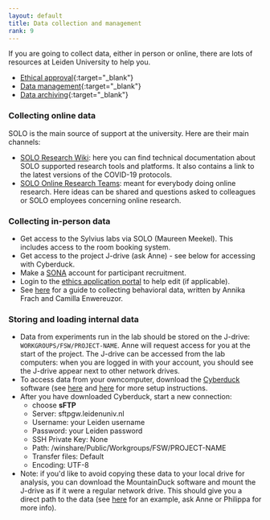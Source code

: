 ```yaml
---
layout: default
title: Data collection and management
rank: 9
---
```


If you are going to collect data, either in person or online, there are lots of resources at Leiden University to help you.
- [Ethical approval](https://www.organisatiegids.universiteitleiden.nl/faculteiten-en-instituten/sociale-wetenschappen/instituten/psychologie/commissie-ethiek?_ga=2.35655075.2008115849.1611051865-572952841.1580558528){:target="_blank"}
- [Data management](https://www.organisatiegids.universiteitleiden.nl/faculteiten-en-instituten/sociale-wetenschappen/instituten/psychologie/wetenschapscommissie?_ga=2.39830048.2008115849.1611051865-572952841.1580558528){:target="_blank"}
- [Data archiving](https://www.organisatiegids.universiteitleiden.nl/binaries/content/assets/sociale-wetenschappen/psychologie/organisatiegids/guidelines-for-the-archiving-of-academic-research-for-faculties-of-bss-n.._.pdf){:target="_blank"}

### Collecting online data
SOLO is the main source of support at the university. Here are their main channels:
-   [SOLO Research Wiki](https://researchwiki.solo.universiteitleiden.nl/): here you can find technical documentation about SOLO supported research tools and platforms. It also contains a link to the latest versions of the COVID-19 protocols.
-   [SOLO Online Research Teams](https://teams.microsoft.com/dl/launcher/launcher.html?url=%2F_%23%2Fl%2Fteam%2F19%3Aa835506e63074e07b2d4a4d93f8a2064%40thread.tacv2%2Fconversations%3FgroupId%3Dd5721348-8915-4a3a-8d36-419035d72fbe%26tenantId%3Dca2a7f76-dbd7-4ec0-9108-6b3d524fb7c8&type=team&deeplinkId=85d76503-abff-4b64-8e89-d12da7a10658&directDl=true&msLaunch=true&enableMobilePage=true&suppressPrompt=true#): meant for everybody doing online research. Here ideas can be shared and questions asked to colleagues or SOLO employees concerning online research.

### Collecting in-person data
- Get access to the Sylvius labs via SOLO (Maureen Meekel). This includes access to the room booking system.
- Get access to the project J-drive (ask Anne) - see below for accessing with Cyberduck.
- Make a [SONA](https://ul.sona-systems.com/all_exp.aspx?personal=1) account for participant recruitment.
- Login to the [ethics application portal](https://researchsupport-fsw.universiteitleiden.nl/) to help edit (if applicable).
- See [here](https://docs.google.com/document/d/1C6Kt_tYg0wLJQ1GE0N0mQVeitvk-i0vjs0vuYjYIJsQ/edit) for a guide to collecting behavioral data, written by Annika Frach and Camilla Enwereuzor.

### Storing and loading internal data
* Data from experiments run in the lab should be stored on the J-drive: `WORKGROUPS/FSW/PROJECT-NAME`. Anne will request access for you at the start of the project. The J-drive can be accessed from the lab computers: when you are logged in with your account, you should see the J-drive appear next to other network drives.
* To access data from your owncomputer, download the [Cyberduck](https://cyberduck.io/download/) software (see [here](https://researchwiki.solo.universiteitleiden.nl/xwiki/wiki/researchwiki.solo.universiteitleiden.nl/view/Clusters/ALICE%20Cluster/#HDataTransfer) and [here](https://researchwiki.solo.universiteitleiden.nl/xwiki/wiki/researchwiki.solo.universiteitleiden.nl/view/Facilities/LIBC%20MRI%20Scanner/#HExportPACStoJ-Drive) for more setup instructions.
* After you have downloaded Cyberduck, start a new connection:
  * choose **sFTP**
  * Server: sftpgw.leidenuniv.nl
  * Username: your Leiden username
  * Password: your Leiden password
  * SSH Private Key: None
  * Path: /winshare/Public/Workgroups/FSW/PROJECT-NAME
  * Transfer files: Default
  * Encoding: UTF-8
* Note: if you'd like to avoid copying these data to your local drive for analysis, you can download the MountainDuck software and mount the J-drive as if it were a regular network drive. This should give you a direct path to the data (see [here](https://github.com/anne-urai/human_ibl_snapshots/blob/main/snapshot_all.py#L33) for an example, ask Anne or Philippa for more info). 
 
 
